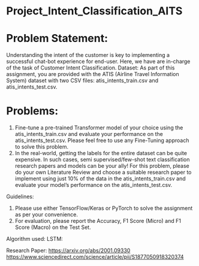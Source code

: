 # Project_Intent_Classification_AITS

# Problem Statement:
Understanding the intent of the customer is key to implementing a successful chat-bot experience for end-user. Here, we have are in-charge of the task of Customer Intent Classification.
Dataset: As part of this assignment, you are provided with the ATIS (Airline Travel Information System) dataset with two CSV files: atis_intents_train.csv and atis_intents_test.csv.

# Problems: 
1. Fine-tune a pre-trained Transformer model of your choice using the atis_intents_train.csv and evaluate your performance on the atis_intents_test.csv. Please feel free to use any Fine-Tuning approach to solve this problem.
 2. In the real-world, getting the labels for the entire dataset can be quite expensive. In such cases, semi supervised/few-shot text classification research papers and models can be your ally! For this problem, please do your own Literature Review and choose a suitable research paper to implement using just 10% of the data in the atis_intents_train.csv and evaluate your model’s performance on the atis_intents_test.csv.

Guidelines: 
1.	Please use either TensorFlow/Keras or PyTorch to solve the assignment as per your convenience. 
2.	For evaluation, please report the Accuracy, F1 Score (Micro) and F1 Score (Macro) on the Test Set.

Algorithm used:
LSTM: 

Research Paper:
https://arxiv.org/abs/2001.09330
https://www.sciencedirect.com/science/article/pii/S1877050918320374
